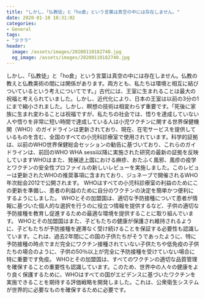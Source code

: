 ```yaml
---
title: "しかし、「仏教徒」と「ho倉」という言葉は真空の中には存在しません。"
date: 2020-01-10 18:31:02
categories:
- General
tags:
- "少クラ"
header:
  image: /assets/images/20200110182740.jpg
  og_image: /assets/images/20200110182740.jpg
---
```


しかし、「仏教徒」と「ho倉」という言葉は真空の中には存在しません。仏教の教えと仏教美術の間には関係があります。両方とも、私たちは環境と相互に結びついているという考えについてです。」古代には、王室に生まれることは最大の祝福と考えられていました。しかし、近代化により、日本の王室は以前の3分の1にまで縮小されました。しかし、瞑想の技術は相変わらず重要です。「死後に家族に生まれ変わることは祝福ですが、私たちの社会では、悟りを達成していない人や悟りを非常に短い時間で達成している人は小児ワクチンに関する世界保健機関（WHO）のガイドラインは更新されており、現在、在宅サービスを提供しているものを含む、全国のすべての小児科診療室で使用されています。科学的証拠は、以前のWHO世界保健総会セッションの勧告に基づいており、これらのガイドラインは、前回のWHO WHA sessi以降に実施された研究の最新の証拠を反映していますWHOはまた、発展途上国における麻疹、おたふく風邪、風疹の疫学とワクチンの安全性プロファイルの新しいレビューを実施しました。このレビューは更新されたWHOの推奨事項に含まれており、ジュネーブで開催されるWHO年次総会2012で公開されます。 WHOはすべての小児科診療室の利益のためにこの更新を準備し、患者の利益のために自分のワクチンの決定を簡単かつ便利にするようにしました。 WHOとその加盟国は、適切な予防接種について患者が情報に基づいた個人的な選択を行うのに役立つ情報を提供するなど、子供の適切な予防接種を教育し促進するための最適な環境を提供することに取り組んでいます。 WHOとその加盟国はまた、子どもたちの健康が保護され維持されるように、子どもたちが予防接種を遅滞なく受け続けることを保証する必要性も認識しています。これは、過去2年間にこの国の子供たちがそうであったように、特に予防接種の時点でまだ完全にワクチン接種されていない子供たちや低免疫の子供たちの場合のように、子供の50％以上が完全に予防接種を受けていない場合に特に重要です免疫。 WHOとその加盟国は、すべてのワクチンの適切な品質管理を確保することの重要性も認識しています。このため、世界中の人々の健康をより良く保護するために、WHOはすべての国がエビデンスに基づいたワクチンを実施できることを期待する評価戦略を開発しました。これは、公衆衛生システムが世界的に必要なものを確保するために必要です。
